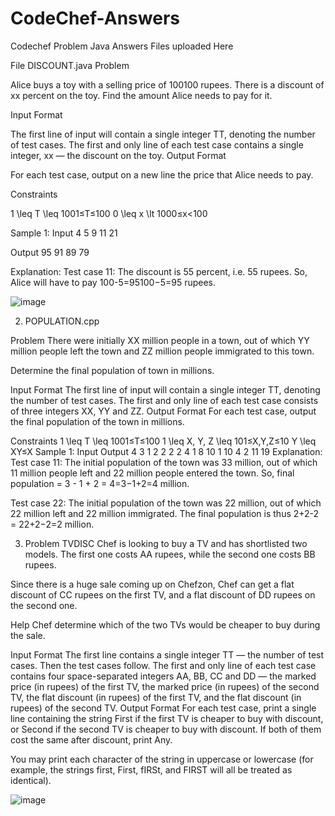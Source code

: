 # CodeChef-Answers
Codechef Problem Java Answers Files uploaded Here 

File DISCOUNT.java
Problem

Alice buys a toy with a selling price of 100100 rupees. There is a discount of xx percent on the toy. Find the amount Alice needs to pay for it.

Input Format

The first line of input will contain a single integer TT, denoting the number of test cases.
The first and only line of each test case contains a single integer, xx — the discount on the toy.
Output Format

For each test case, output on a new line the price that Alice needs to pay.

Constraints

1 \leq T \leq 1001≤T≤100
0 \leq x \lt 1000≤x<100

Sample 1:
Input
4
5
9
11
21

Output
95
91
89
79


Explanation:
Test case 11: The discount is 55 percent, i.e. 55 rupees. So, Alice will have to pay 100-5=95100−5=95 rupees.

![image](https://user-images.githubusercontent.com/61576958/183946356-cde7e613-437d-4ec1-a612-14eb69d5a1c2.png)

2. POPULATION.cpp

Problem
There were initially XX million people in a town, out of which YY million people left the town and ZZ million people immigrated to this town.

Determine the final population of town in millions.

Input Format
The first line of input will contain a single integer TT, denoting the number of test cases.
The first and only line of each test case consists of three integers XX, YY and ZZ.
Output Format
For each test case, output the final population of the town in millions.

Constraints
1 \leq T \leq 1001≤T≤100
1 \leq X, Y, Z \leq 101≤X,Y,Z≤10
Y \leq XY≤X
Sample 1:
Input
Output
4
3 1 2
2 2 2
4 1 8
10 1 10
4
2
11
19
Explanation:
Test case 11: The initial population of the town was 33 million, out of which 11 million people left and 22 million people entered the town. So, final population = 3 - 1 + 2 = 4=3−1+2=4 million.

Test case 22: The initial population of the town was 22 million, out of which 22 million left and 22 million immigrated. The final population is thus 2+2-2 = 22+2−2=2 million.


3. Problem TVDISC
Chef is looking to buy a TV and has shortlisted two models. The first one costs AA rupees, while the second one costs BB rupees.

Since there is a huge sale coming up on Chefzon, Chef can get a flat discount of CC rupees on the first TV, and a flat discount of DD rupees on the second one.

Help Chef determine which of the two TVs would be cheaper to buy during the sale.

Input Format
The first line contains a single integer TT — the number of test cases. Then the test cases follow.
The first and only line of each test case contains four space-separated integers AA, BB, CC and DD — the marked price (in rupees) of the first TV, the marked price (in rupees) of the second TV, the flat discount (in rupees) of the first TV, and the flat discount (in rupees) of the second TV.
Output Format
For each test case, print a single line containing the string First if the first TV is cheaper to buy with discount, or Second if the second TV is cheaper to buy with discount. If both of them cost the same after discount, print Any.

You may print each character of the string in uppercase or lowercase (for example, the strings first, First, fIRSt, and FIRST will all be treated as identical).

![image](https://user-images.githubusercontent.com/61576958/184368281-80cf3f92-c996-4ee2-a61a-f262f9ae7ed1.png)


